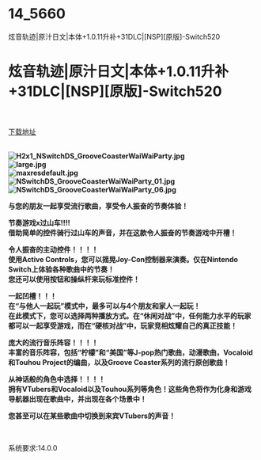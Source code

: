 # 14_5660
炫音轨迹|原汁日文|本体+1.0.11升补+31DLC|[NSP][原版]-Switch520
# 炫音轨迹|原汁日文|本体+1.0.11升补+31DLC|[NSP][原版]-Switch520
 <br/></br>
[下载地址](https://www.switch520.cc/article/5660 "下载地址")
<br/></br>

<p><strong><img title="H2x1_NSwitchDS_GrooveCoasterWaiWaiParty.jpg" src="https://www.switch520.cc/muke_img/2021_09_04_9e4ee855cacf0.jpg" alt="H2x1_NSwitchDS_GrooveCoasterWaiWaiParty.jpg"></strong><br>
<strong><img title="large.jpg" src="https://www.switch520.cc/muke_img/2021_09_04_a3a920f8b51de.jpg" alt="large.jpg"></strong><br>
<strong><img title="maxresdefault.jpg" src="https://www.switch520.cc/muke_img/2021_09_04_5076a56e82b06.jpg" alt="maxresdefault.jpg"></strong><br>
<strong><img title="NSwitchDS_GrooveCoasterWaiWaiParty_01.jpg" src="https://www.switch520.cc/muke_img/2021_09_04_5a227542598d7.jpg" alt="NSwitchDS_GrooveCoasterWaiWaiParty_01.jpg"></strong><br>
<strong><img title="NSwitchDS_GrooveCoasterWaiWaiParty_06.jpg" src="https://www.switch520.cc/muke_img/2021_09_04_3a6aaeb2f2bbf.jpg" alt="NSwitchDS_GrooveCoasterWaiWaiParty_06.jpg">&nbsp;</strong></p>
<p><strong>与您的朋友一起享受流行歌曲，享受令人振奋的节奏体验！</strong></p>
<p><strong>节奏游戏x过山车!!!!</strong><br>
<strong>借助简单的控件骑行过山车的声音，并在这款令人振奋的节奏游戏中开槽！</strong></p>
<p><strong>令人振奋的主动控件！！！！</strong><br>
<strong>使用Active Controls，您可以摇晃Joy-Con控制器来演奏。仅在Nintendo Switch上体验各种歌曲中的节奏！</strong><br>
<strong>您还可以使用按钮和操纵杆来玩标准控件！</strong></p>
<p><strong>一起凹槽！！！</strong><br>
<strong>在“与他人一起玩”模式中，最多可以与4个朋友和家人一起玩！</strong><br>
<strong>在此模式下，您可以选择两种播放方式。在“休闲对战”中，任何能力水平的玩家都可以一起享受游戏，而在“硬核对战”中，玩家竞相炫耀自己的真正技能！</strong></p>
<p><strong>庞大的流行音乐阵容！！！！</strong><br>
<strong>丰富的音乐阵容，包括“柠檬”和“美国”等J-pop热门歌曲，动漫歌曲，Vocaloid和Touhou Project的编曲，以及Groove Coaster系列的流行原创歌曲！</strong></p>
<p><strong>从神话般的角色中选择！！！！</strong><br>
<strong>拥有VTubers和Vocaloid以及Touhou系列等角色！这些角色将作为化身和游戏导航器出现在歌曲中，并出现在各个场景中！</strong></p>
<p><strong>您甚至可以在某些歌曲中切换到来宾VTubers的声音！</strong></p>
<p>&nbsp;</p>
<p>系统要求:14.0.0</p>



<p>&nbsp;</p>
